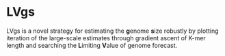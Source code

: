 # LVgs
LVgs is a novel strategy for estimating the **g**enome **s**ize robustly by plotting iteration of the large-scale estimates through gradient ascent of K-mer length and searching the **L**imiting **V**alue of genome forecast.

